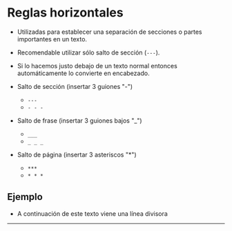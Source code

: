 # Reglas horizontales

- Utilizadas para establecer una separación de secciones o partes importantes en un texto.
- Recomendable utilizar sólo salto de sección (`---`).
- Si lo hacemos justo debajo de un texto normal entonces automáticamente lo convierte en encabezado.

- Salto de sección (insertar 3 guiones "\-")

  - `---`
  - `- - -`

- Salto de frase (insertar 3 guiones bajos "\_")

  - `___`
  - `_ _ _`

- Salto de página (insertar 3 asteriscos "\*")

  - `***`
  - `* * *`

## Ejemplo

- A continuación de este texto viene una línea divisora

---
